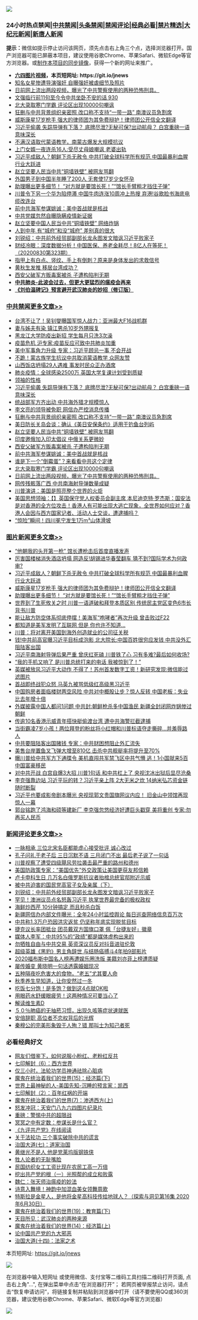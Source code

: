 ![](https://raw.githubusercontent.com/fqnews/bnews/master/64photo/fqnews-qr.jpg)

<div id="tt">
<h3>24小时热点禁闻|<a href="#%E4%B8%AD%E5%85%B1%E7%A6%81%E9%97%BB%E6%9B%B4%E5%A4%9A%E6%96%87%E7%AB%A0">中共禁闻</a>|<a href="#%E5%9B%BE%E7%89%87%E6%96%B0%E9%97%BB%E6%9B%B4%E5%A4%9A%E6%96%87%E7%AB%A0">头条禁闻</a>|<a href="#%E6%96%B0%E9%97%BB%E8%AF%84%E8%AE%BA%E6%9B%B4%E5%A4%9A%E6%96%87%E7%AB%A0">禁闻评论|<a href="#%E5%BF%85%E7%9C%8B%E7%BB%8F%E5%85%B8%E5%A5%BD%E6%96%87">经典必看|<a href="/video.md#%E7%A6%81%E7%89%87%E7%B2%BE%E9%80%89">禁片精选</a>|<a href="https://github.com/fqnews/djy/blob/master/gb/nf1351518.md#1">大纪元新闻</a>|<a href="https://github.com/fqnews/ntdtv/blob/master/gb/prog204.md#1">新唐人新闻</a></h3>
<div><b>提示：</b>微信如提示停止访问该网页，须先点击右上角三个点，选择浏览器打开。国产浏览器可能已屏蔽本项目，建议使用谷歌Chrome、苹果Safari、微软Edge等官方浏览器。或<a href="https://github.com/fqnews/bnews/blob/master/%E5%88%B6%E4%BD%9Cgit%E7%A6%81%E9%97%BB%E9%95%9C%E5%83%8F.md">制作本项目的同步镜像</a>，获得一个新的网址来推广。</div>
<ul>
<li><b><a href="http://d1.bdrive.tk/64.mp4" target="_blank">六四图片视频</a>，本页短网址: https://git.io/jnews</b></li>
<li><a href="/yule/20200830/1388085.md">知名女星惨遭导演强奸 自曝强奸被虐细节及照片</a></li>
<li><a href="/cbnews/20200830/1387996.md">日前网上流出两段视频，曝光了中共警察使用的两种恐怖刑具。</a></li>
<li><a href="/bannedvideo/20200830/1388074.md">文强临行前11句至今令中共坐卧不安的话 930</a></li>
<li><a href="/cbnews/20200830/1388033.md">北大录取寒门学霸 评论区出现10000句嘲讽</a></li>
<li><a href="/cbnews/20200830/1388202.md">狂删与中共背景组织亲密照 改口称不支持“一带一路” 南澳议员急割席</a></li>
<li><a href="/topimagenews/20200830/1388071.md">威斯康星17岁枪手 强大的律师团为其免费辩护！律师团公开信全文翻译</a></li>
<li><a href="/cbnews/20200830/1388250.md">习近平偷袭 失踪导弹有下落？ 底牌尽泄?无秘可保?出动航母？ 白宫重磅一语意味深长</a></li>
<li><a href="/headline/20200830/1387969.md">不满汉语取代蒙语教学，南蒙古爆发大规模抗议</a></li>
<li><a href="/baitai/20200830/1388220.md">上门女婿一夜连杀16人:受尽丈母娘嘲讽 老婆出轨</a></li>
<li><a href="/topimagenews/20200831/1388357.md">习近平成敌人？朝鲜下杀无赦令 中共打破全球科学所有规范 中国最暴利血腥行业大跃进</a></li>
<li><a href="/cbnews/20200830/1388137.md">赵立坚要人民当中共“铜墙铁壁” 被网友骂翻</a></li>
<li><a href="/baitai/20200830/1388294.md">外国男子到中国半年睡了200人 无套使17岁少女怀孕</a></li>
<li><a href="/topimagenews/20200830/1388032.md">助理曝出更多细节！ “对方就是要馆长死！”“馆长手臂粗才挡住子弹”</a></li>
<li><a href="/cnnews/20200830/1388209.md">川普令下另一个华为陷停滞 中国牛肉连涨10周冲上热搜 弃港!谷歌脸书海底电缆改连台</a></li>
<li><a href="/cbnews/20200830/1388035.md">前中共海军参谋姚诚：美中首战就是核战</a></li>
<li><a href="/ssgc/20200830/1388147.md">中共党媒忽然自曝隐瞒疫情新证据</a></li>
<li><a href="/comments/20200830/1387988.md">赵立坚要中国人民当中共“铜墙铁壁” 网络炸锅</a></li>
<li><a href="/lifebaike/20200830/1388195.md">人到中年 有“城府”和没“城府” 差别真的很大</a></li>
<li><a href="/comments/20200830/1388303.md">刘锐绍：中共前外经贸部副部长龙永图发文暗讽习近平败家子</a></li>
<li><a href="/bannedvideo/20200830/1388164.md">财经冷眼：深度数据分析！中国医保、养老金耗尽！8亿人在等死！（20200830第323期）</a></li>
<li><a href="/health/20200830/1388192.md">指甲上有白点、竖纹、手上有倒刺？原来是身体发出的求救信号</a></li>
<li><a href="/cnnews/20200830/1388234.md">黄秋生发推 移居台湾成功？</a></li>
<li><a href="/cbnews/20200830/1388072.md">西安父破军方贩毒案被杀 子遭构陷判无期</a></li>
<li><b><a href="/comments/20200211/1275071.md" target="_blank">中共肺炎-此波会过去，但更大更猛烈的瘟疫会再来</a></b></li>
<li><b><a href="/comments/20200207/1272816.md" target="_blank">《刘伯温碑记》预言避开武汉肺炎的妙招（修订版）</a></b></li>
</ul>
</div>

<div class="catlist">
<h3><a href="/cbnews/" target="_blank">中共禁闻</a><span><a href="/cbnews/" target="_blank" rel="nofollow">更多文章>></a></span></h3>
<ul>
<li><a href="/cbnews/20200831/1388431.md" target="_blank">台湾不让了！吴钊燮曝国军惊人战力：亚洲最大F16战机群</a></li>
<li><a href="/cbnews/20200831/1388430.md" target="_blank">妻与姊夫有染 镇江男杀10岁外甥报复</a></li>
<li><a href="/cbnews/20200831/1388409.md" target="_blank">黑龙江大学防疫出新招 学生每月只洗3次澡</a></li>
<li><a href="/cbnews/20200831/1388408.md" target="_blank">疫苗危机 沪专家:疫苗反应可致中共肺炎加重</a></li>
<li><a href="/cbnews/20200831/1388396.md" target="_blank">美中军事角力升级 专家：习近平顾忌一事 不会开战</a></li>
<li><a href="/cbnews/20200831/1388395.md" target="_blank">不跪！蒙古族学生抗议中共取消蒙语教学 众网友赞</a></li>
<li><a href="/cbnews/20200831/1388363.md" target="_blank">山西饭店坍塌29人遇难 事发时民众正办酒席</a></li>
<li><a href="/cbnews/20200830/1388341.md" target="_blank">肺炎疫情：全球感染2500万 英国大学复课计划受到质疑</a></li>
<li><a href="/cbnews/20200830/1388304.md" target="_blank">领袖的性格</a></li>
<li><a href="/cbnews/20200830/1388250.md" target="_blank">习近平偷袭 失踪导弹有下落？ 底牌尽泄?无秘可保?出动航母？ 白宫重磅一语意味深长</a></li>
<li><a href="/cbnews/20200830/1388238.md" target="_blank">统战部军方齐出动 中共海外猎才规模惊人</a></li>
<li><a href="/cbnews/20200830/1388231.md" target="_blank">李文亮的领导被免职 网信办严控消息传播</a></li>
<li><a href="/cbnews/20200830/1388202.md" target="_blank">狂删与中共背景组织亲密照 改口称不支持“一带一路” 南澳议员急割席</a></li>
<li><a href="/cbnews/20200830/1388188.md" target="_blank">美日防长关岛会谈：确认《美日安保条约》适用于钓鱼台列屿</a></li>
<li><a href="/cbnews/20200830/1388137.md" target="_blank">赵立坚要人民当中共“铜墙铁壁” 被网友骂翻</a></li>
<li><a href="/cbnews/20200830/1388136.md" target="_blank">印度邀俄加入印太倡议 中俄关系更微妙</a></li>
<li><a href="/cbnews/20200830/1388072.md" target="_blank">西安父破军方贩毒案被杀 子遭构陷判无期</a></li>
<li><a href="/cbnews/20200830/1388035.md" target="_blank">前中共海军参谋姚诚：美中首战就是核战</a></li>
<li><a href="/cbnews/20200830/1388034.md" target="_blank">谁是下一个“倒霉蛋”？来看看中共这个定律</a></li>
<li><a href="/cbnews/20200830/1388033.md" target="_blank">北大录取寒门学霸 评论区出现10000句嘲讽</a></li>
<li><a href="/cbnews/20200830/1387996.md" target="_blank">日前网上流出两段视频，曝光了中共警察使用的两种恐怖刑具。</a></li>
<li><a href="/cbnews/20200830/1387940.md" target="_blank">网传残骸落广西 中共南海射导弹数量成疑</a></li>
<li><a href="/cbnews/20200830/1387932.md" target="_blank">川普演讲：美国是照亮整个世界的火炬</a></li>
<li><a href="/cbnews/20200829/1387849.md" target="_blank">美国思想领袖：【】英国保守党人权委员会副主席 本尼迪克特·罗杰斯：国安法是对香港的全方位攻击！香港人有可能出现大逃亡现象，全世界如何应对？香港人会因与西方国家记者、活动人士交谈，遭逮捕吗？</a></li>
<li><a href="/cbnews/20200829/1387769.md" target="_blank">“惊险”瞬间！四川冕宁发生1万m³山体滑坡</a></li>

</ul>
</div>
<div class="catlist">
<h3><a href="/topimagenews/" target="_blank">图片新闻</a><span><a href="/topimagenews/" target="_blank" rel="nofollow">更多文章>></a></span></h3>
<ul>
<li><a href="/topimagenews/20200831/1388426.md" target="_blank">“他朝我的头开第一枪” 馆长遭枪击后首度直播发声</a></li>
<li><a href="/topimagenews/20200831/1388362.md" target="_blank">厉害国楼梯消失酒店坍塌 网造反!胡锡进华春莹翻车 猜不到?国际学术为何政审?</a></li>
<li><a href="/topimagenews/20200831/1388357.md" target="_blank">习近平成敌人？朝鲜下杀无赦令 中共打破全球科学所有规范 中国最暴利血腥行业大跃进</a></li>
<li><a href="/topimagenews/20200830/1388071.md" target="_blank">威斯康星17岁枪手 强大的律师团为其免费辩护！律师团公开信全文翻译</a></li>
<li><a href="/topimagenews/20200830/1388032.md" target="_blank">助理曝出更多细节！ “对方就是要馆长死！”“馆长手臂粗才挡住子弹”</a></li>
<li><a href="/topimagenews/20200829/1387868.md" target="_blank">世界到了生死攸关之时 川普一语道破和拜登本质区别 传统民主党区变色6市长背书川普</a></li>
<li><a href="/topimagenews/20200829/1387710.md" target="_blank">能让敌方防空体系彻底停摆！美海军“咆哮者”再次升级 曾击败过F22</a></li>
<li><a href="/topimagenews/20200829/1387697.md" target="_blank">都知道是美军发明了互联网 但是 你也许不知道…</a></li>
<li><a href="/topimagenews/20200829/1387452.md" target="_blank">川普：将对离开美国到海外创造就业的公司征关税</a></li>
<li><a href="/topimagenews/20200828/1387286.md" target="_blank">钱!中共前高官曝习近平目标成泡影 北大院长:中国百姓很穷应发钱 中共没外汇阻陆客出国</a></li>
<li><a href="/topimagenews/20200828/1387239.md" target="_blank">习近平南海射导弹后果严重 曾庆红死磕 川普铁了心 习有多难?最后如何收场?</a></li>
<li><a href="/topimagenews/20200828/1387154.md" target="_blank">“我的手机又响了 是川普总统打来的电话 我被惊到了！”</a></li>
<li><a href="/topimagenews/20200827/1386825.md" target="_blank">英媒被放风习近平大动作 不得了！苏州首发数字工资！新研究发现:微信能过滤图片</a></li>
<li><a href="/topimagenews/20200827/1386824.md" target="_blank">首战即终战犯众怒 马英九被骂低级红高级黑习近平</a></li>
<li><a href="/topimagenews/20200827/1386771.md" target="_blank">中国购房者面临楼财两空风险 中共对中概股让步？惊人反转 中国老板：失业比去年增十倍</a></li>
<li><a href="/topimagenews/20200827/1386697.md" target="_blank">外媒披露中国人都问1问题 中共封:朝鲜枪杀多中国渔民 新疆全封闭网炸锅惨过朝鲜</a></li>
<li><a href="/topimagenews/20200827/1386650.md" target="_blank">传逾10名香港示威青年搭快艇偷渡台湾 遭中共海警拦截逮捕</a></li>
<li><a href="/topimagenews/20200827/1386649.md" target="_blank">当街霸凌7岁小孩！两位拜登的粉丝将小红帽和川普标语夺走撕碎…并羞辱路人</a></li>
<li><a href="/topimagenews/20200827/1386619.md" target="_blank">中共要阻陆客出国赌钱 专家：中共财困想阻止外汇流失</a></li>
<li><a href="/topimagenews/20200827/1386557.md" target="_blank">美售台岸置鱼叉飞弹大增至810亿 击杀中共舰艇率将提升至70%</a></li>
<li><a href="/topimagenews/20200827/1386288.md" target="_blank">曝川普给中共军方下通牒令 美机直闯共军禁飞区中共气懵 逃！1小国就来5百中国富豪移民</a></li>
<li><a href="/topimagenews/20200826/1386183.md" target="_blank">对中共开战 白宫自爆3大招 川普1句话 和中共杠上了 央视沈冰出狱后显尽沧桑</a></li>
<li><a href="/topimagenews/20200826/1386158.md" target="_blank">李克强靠边站 习近平玩的转？习近平亲上阵 2大无米之炊 14纳米弘芯资金链随时断裂</a></li>
<li><a href="/topimagenews/20200825/1385728.md" target="_blank">习近平也要成影帝剧本曝光 央视现郭文贵国旗网议内应！ 旧金山中领馆再现惊人一幕</a></li>
<li><a href="/topimagenews/20200825/1385626.md" target="_blank">郭台铭跑了鸿海和硕等建新厂 李克强忽悠经济好遭巨头戳穿 美将重创 专家:勿再买人民币</a></li>

</ul>
</div>
<div class="catlist">
<h3><a href="/comments/" target="_blank">新闻评论</a><span><a href="/comments/" target="_blank" rel="nofollow">更多文章>></a></span></h3>
<ul>
<li><a href="/comments/20200831/1388433.md" target="_blank">一脉相承 三位北宋名臣都能虚心接受批评 诚心改过</a></li>
<li><a href="/comments/20200831/1388420.md" target="_blank">孔子问礼于老子后 三日沉默不语 三月闭门不出 最后老子说了一句话</a></li>
<li><a href="/comments/20200831/1388413.md" target="_blank">川普视察了遭受四级飓风劳拉袭击最严重的路州和德州</a></li>
<li><a href="/comments/20200831/1388393.md" target="_blank">美国防政策专家：“美国优先”外交政策让美国更获友邦信赖</a></li>
<li><a href="/comments/20200831/1388392.md" target="_blank">卢卡申科生日 几万名白俄罗斯抗议者抬棺总统官邸附近示威</a></li>
<li><a href="/comments/20200831/1388367.md" target="_blank">被中共迫害的国民党高官子女及亲属（下）</a></li>
<li><a href="/comments/20200830/1388303.md" target="_blank">刘锐绍：中共前外经贸部副部长龙永图发文暗讽习近平败家子</a></li>
<li><a href="/comments/20200830/1388277.md" target="_blank">罕见！澳洲议员点名怒轰习近平 执掌世界最完备的极权政权</a></li>
<li><a href="/comments/20200830/1388256.md" target="_blank">海鲜炒西芹 10分钟搞定 而且秒杀白饭</a></li>
<li><a href="/comments/20200830/1388253.md" target="_blank">新疆网信办内部文件曝光：全年24小时监控舆论 每日巡查网络信息百万次</a></li>
<li><a href="/comments/20200830/1388252.md" target="_blank">中共称1.3万户恐因洪灾返贫 仍坚称年底实现脱贫目标</a></li>
<li><a href="/comments/20200830/1388236.md" target="_blank">捷克议长率团抵台 团员戴双方国旗口罩 佩「台捷友好」徽章</a></li>
<li><a href="/comments/20200830/1388232.md" target="_blank">媒体人李军：中共95%的“政绩”都是媒体虚构出来的</a></li>
<li><a href="/comments/20200830/1388212.md" target="_blank">勿牺牲自由与中共交易 英资深议员反对抖音进驻伦敦</a></li>
<li><a href="/comments/20200830/1388211.md" target="_blank">超级英雄《黑豹》男主角辞世 与结肠癌搏斗4年拍9部影片</a></li>
<li><a href="/comments/20200830/1388204.md" target="_blank">2020福布斯中国名人榜再遭娱乐圈洗版 美籍刘亦菲上榜遭质疑</a></li>
<li><a href="/comments/20200830/1388165.md" target="_blank">屡传婚变 黄晓明一句话透露婚姻现况</a></li>
<li><a href="/comments/20200830/1388159.md" target="_blank">五种隔夜吃危害大的食物，“老五”尤其要人命</a></li>
<li><a href="/comments/20200830/1388158.md" target="_blank">秋季养生早知道，让你安然过一冬</a></li>
<li><a href="/comments/20200830/1388157.md" target="_blank">吃饭七分饱！是多饱？做到这4点就OK啦</a></li>
<li><a href="/comments/20200830/1388156.md" target="_blank">用眼药水舒缓眼疲劳！这两种情况可要当心了</a></li>
<li><a href="/comments/20200830/1388155.md" target="_blank">解读维生素D</a></li>
<li><a href="/comments/20200830/1388154.md" target="_blank">５０％肺癌的无抽菸习惯，出现久咳等症状速就医</a></li>
<li><a href="/comments/20200830/1388143.md" target="_blank">安倍辞职 高位者不恋权背后的光辉</a></li>
<li><a href="/comments/20200830/1388140.md" target="_blank">秦穆公的完美形象毁于人殉？错 那叫士为知己者死</a></li>

</ul>
</div>

<div class="catlist">
<h3>必看经典好文</h3>
<ul>
<li><a href="/comments/20200712/1359630.md" target="_blank">网友们借鉴下，如何说服小粉红、老粉红反共</a></li>
<li><a href="/comments/20200819/1382591.md" target="_blank">七印解封（6）：西方世界</a></li>
<li><a href="/health/20170626/780270.md" target="_blank">仅三小时，法轮功学员神通祛除心脏病</a></li>
<li><a href="/topimagenews/20180610/955499.md" target="_blank">魔鬼在统治着我们的世界(15)：经济篇(下)</a></li>
<li><a href="/comments/20200605/783244.md" target="_blank">世界上最神秘的人-美国先知-沉睡的预言家：凯西</a></li>
<li><a href="/comments/20200816/1381045.md" target="_blank">七印解封（2）：百年红祸的开端</a></li>
<li><a href="/topimagenews/20180527/948369.md" target="_blank">魔鬼在统治着我们的世界(7)：渗透西方(上)</a></li>
<li><a href="/comments/20200604/783200.md" target="_blank">怒发冲冠：天安门八九六四图片纪录片</a></li>
<li><a href="/comments/20200717/1362287.md" target="_blank">重磅：警惕中共的超限战</a></li>
<li><a href="/tculture/20200812/1378929.md" target="_blank">冥冥之中有定数：参谋长是什么官？</a></li>
<li><a href="/bookonline/20131116/201057.md" target="_blank">《九评共产党》在线阅读</a></li>
<li><a href="/cbnews/20200703/1354907.md" target="_blank">关于法轮功 三个事实破除中共的谎言</a></li>
<li><a href="/cbnews/20190424/913985.md" target="_blank">治国大道(七)：道家治国</a></li>
<li><a href="/lifebaike/20190522/1131765.md" target="_blank">黄继光不是人 他是党莱坞版钢铁侠</a></li>
<li><a href="/comments/20200606/783250.md" target="_blank">牲人论者的无耻嘴脸</a></li>
<li><a href="/lifebaike/20200515/1328783.md" target="_blank">民国纺织女工工资比现在农民工高一万倍</a></li>
<li><a href="/comments/20200629/1352460.md" target="_blank">挖出共产党的根（一）光照帮的成立和败露</a></li>
<li><a href="/comments/20200224/1282494.md" target="_blank">魏仁：张天师治瘟疫的妙法</a></li>
<li><a href="/topimagenews/20170208/656009.md" target="_blank">诗意入舞境！神韵中加混血美女领舞周歌</a></li>
<li><a href="/comments/20200712/1359460.md" target="_blank">特斯拉是金星人，是他将金星高科技传给地球人？（探索与洞见第16集 2020年6月30日）</a></li>
<li><a href="/comments/20180716/972458.md" target="_blank">魔鬼在统治着我们的世界(19)：教育篇(下)</a></li>
<li><a href="/comments/20200816/1381123.md" target="_blank">天目所见：武汉肺炎的两种来源</a></li>
<li><a href="/topimagenews/20180605/953415.md" target="_blank">魔鬼在统治着我们的世界(14)：经济篇(上)</a></li>
<li><a href="/comments/20200717/1361899.md" target="_blank">论中国共产党的九大邪恶</a></li>
<li><a href="/cbnews/20180320/916962.md" target="_blank">治国大道(十四)：法家之术</a></li>

</ul>
</div>

本页短网址: https://git.io/jnews

![](https://raw.githubusercontent.com/fqnews/bnews/master/64photo/fqnews-qr.jpg)

在浏览器中输入短网址 或使用微信、支付宝等二维码工具扫描二维码打开页面, 点击右上角"...", 在弹出菜单中点击“在浏览器打开”； 若网页被举报禁止访问，请点击“恢复申请访问”，将链接复制并粘贴到浏览器中打开（请不要使用QQ或360浏览器，建议使用谷歌Chrome、苹果Safari、微软Edge等官方浏览器）

![](https://raw.githubusercontent.com/fqnews/bnews/master/64photo/wx.jpg)